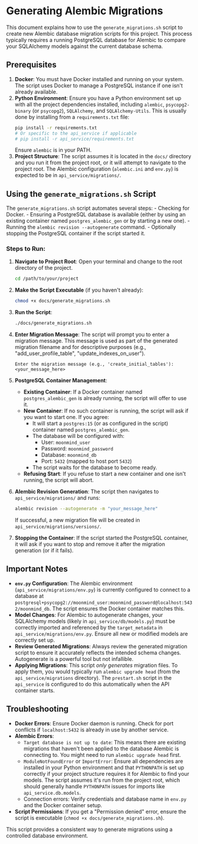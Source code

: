# Generating Alembic Migrations

This document explains how to use the `generate_migrations.sh` script to create new Alembic database migration scripts for this project. This process typically requires a running PostgreSQL database for Alembic to compare your SQLAlchemy models against the current database schema.

## Prerequisites

1.  **Docker**: You must have Docker installed and running on your system. The script uses Docker to manage a PostgreSQL instance if one isn't already available.
2.  **Python Environment**: Ensure you have a Python environment set up with all the project dependencies installed, including `alembic`, `psycopg2-binary` (or `psycopg2`), `SQLAlchemy`, and `SQLAlchemy-Utils`. This is usually done by installing from a `requirements.txt` file:
    ```bash
    pip install -r requirements.txt
    # Or specific to the api_service if applicable
    # pip install -r api_service/requirements.txt
    ```
    Ensure `alembic` is in your PATH.
3.  **Project Structure**: The script assumes it is located in the `docs/` directory and you run it from the project root, or it will attempt to navigate to the project root. The Alembic configuration (`alembic.ini` and `env.py`) is expected to be in `api_service/migrations/`.

## Using the `generate_migrations.sh` Script

The `generate_migrations.sh` script automates several steps:
    - Checking for Docker.
    - Ensuring a PostgreSQL database is available (either by using an existing container named `postgres_alembic_gen` or by starting a new one).
    - Running the `alembic revision --autogenerate` command.
    - Optionally stopping the PostgreSQL container if the script started it.

### Steps to Run:

1.  **Navigate to Project Root**:
    Open your terminal and change to the root directory of the project.
    ```bash
    cd /path/to/your/project
    ```

2.  **Make the Script Executable** (if you haven't already):
    ```bash
    chmod +x docs/generate_migrations.sh
    ```

3.  **Run the Script**:
    ```bash
    ./docs/generate_migrations.sh
    ```

4.  **Enter Migration Message**:
    The script will prompt you to enter a migration message. This message is used as part of the generated migration filename and for descriptive purposes (e.g., "add_user_profile_table", "update_indexes_on_user").
    ```
    Enter the migration message (e.g., 'create_initial_tables'): <your_message_here>
    ```

5.  **PostgreSQL Container Management**:
    *   **Existing Container**: If a Docker container named `postgres_alembic_gen` is already running, the script will offer to use it.
    *   **New Container**: If no such container is running, the script will ask if you want to start one. If you agree:
        *   It will start a `postgres:15` (or as configured in the script) container named `postgres_alembic_gen`.
        *   The database will be configured with:
            *   User: `moonmind_user`
            *   Password: `moonmind_password`
            *   Database: `moonmind_db`
            *   Port: `5432` (mapped to host port `5432`)
        *   The script waits for the database to become ready.
    *   **Refusing Start**: If you refuse to start a new container and one isn't running, the script will abort.

6.  **Alembic Revision Generation**:
    The script then navigates to `api_service/migrations/` and runs:
    ```bash
    alembic revision --autogenerate -m "your_message_here"
    ```
    If successful, a new migration file will be created in `api_service/migrations/versions/`.

7.  **Stopping the Container**:
    If the script started the PostgreSQL container, it will ask if you want to stop and remove it after the migration generation (or if it fails).

## Important Notes

*   **`env.py` Configuration**: The Alembic environment (`api_service/migrations/env.py`) is currently configured to connect to a database at `postgresql+psycopg2://moonmind_user:moonmind_password@localhost:5432/moonmind_db`. The script ensures the Docker container matches this.
*   **Model Changes**: For Alembic to autogenerate changes, your SQLAlchemy models (likely in `api_service/db/models.py`) must be correctly imported and referenced by the `target_metadata` in `api_service/migrations/env.py`. Ensure all new or modified models are correctly set up.
*   **Review Generated Migrations**: Always review the generated migration script to ensure it accurately reflects the intended schema changes. Autogenerate is a powerful tool but not infallible.
*   **Applying Migrations**: This script *only generates* migration files. To apply them, you would typically run `alembic upgrade head` (from the `api_service/migrations` directory). The `prestart.sh` script in the `api_service` is configured to do this automatically when the API container starts.

## Troubleshooting

*   **Docker Errors**: Ensure Docker daemon is running. Check for port conflicts if `localhost:5432` is already in use by another service.
*   **Alembic Errors**:
    *   `Target database is not up to date`: This means there are existing migrations that haven't been applied to the database Alembic is connecting to. You might need to run `alembic upgrade head` first.
    *   `ModuleNotFoundError` or `ImportError`: Ensure all dependencies are installed in your Python environment and that `PYTHONPATH` is set up correctly if your project structure requires it for Alembic to find your models. The script assumes it's run from the project root, which should generally handle `PYTHONPATH` issues for imports like `api_service.db.models`.
    *   Connection errors: Verify credentials and database name in `env.py` and the Docker container setup.
*   **Script Permissions**: If you get a "Permission denied" error, ensure the script is executable (`chmod +x docs/generate_migrations.sh`).

This script provides a consistent way to generate migrations using a controlled database environment.
